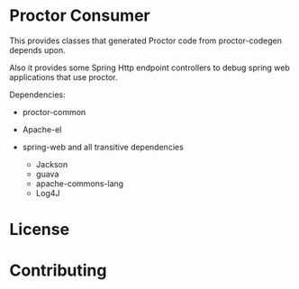 # Proctor Consumer

This provides classes that generated Proctor code from proctor-codegen depends upon.

Also it provides some Spring Http endpoint controllers to debug spring web applications that use proctor.

Dependencies:

- proctor-common
- Apache-el
- spring-web and all transitive dependencies

  - Jackson
  - guava
  - apache-commons-lang
  - Log4J

# License
# Contributing
